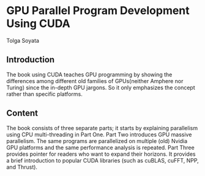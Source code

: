 # GPU Parallel Program Development Using CUDA
Tolga Soyata

## Introduction

The book using CUDA teaches GPU programming by showing the differences among different 
old families of GPUs(neither Amphere nor Turing) since the in-depth GPU jargons. So it
only emphasizes the concept rather than specific platforms. 

## Content

The book consists of three separate parts; it starts by explaining parallelism using CPU
multi-threading in Part One. Part Two introduces GPU massive parallelism. The same programs 
are parallelized on multiple (old) Nvidia GPU platforms and the same performance analysis 
is repeated. Part Three provides pointer for readers who want to expand their horizons. It 
provides a brief introduction to popular CUDA libraries (such as cuBLAS, cuFFT, NPP, and 
Thrust). 
